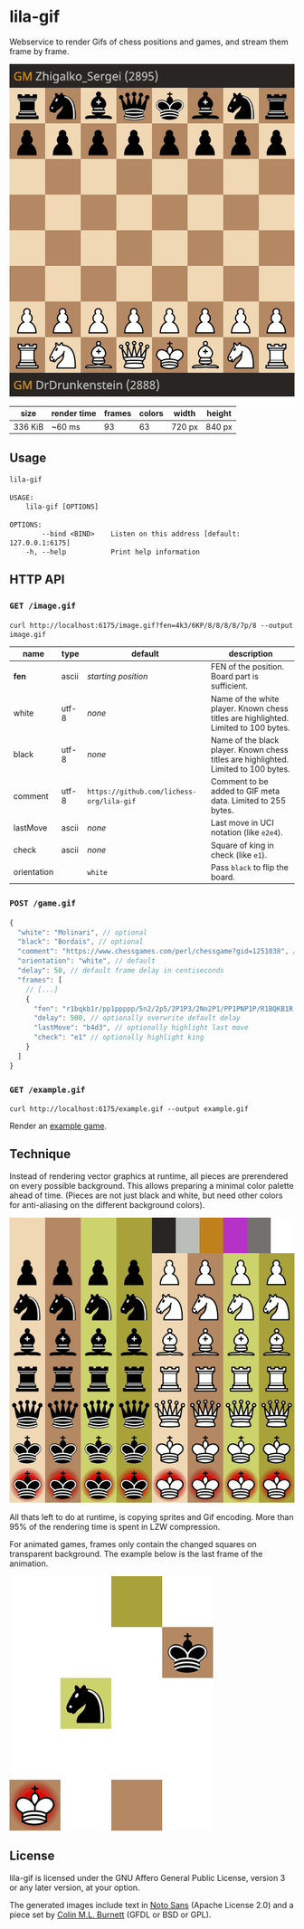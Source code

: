 lila-gif
========

Webservice to render Gifs of chess positions and games, and stream them
frame by frame.

![Example: DrDrunkenstein vs. Zhigalko_Sergei](/example.gif)

size | render time | frames | colors | width | height
--- | --- | --- | --- | --- | ---
336 KiB | ~60 ms | 93 | 63 | 720 px | 840 px

Usage
-----

```
lila-gif

USAGE:
    lila-gif [OPTIONS]

OPTIONS:
        --bind <BIND>    Listen on this address [default: 127.0.0.1:6175]
    -h, --help           Print help information
```

HTTP API
--------

### `GET /image.gif`

```
curl http://localhost:6175/image.gif?fen=4k3/6KP/8/8/8/8/7p/8 --output image.gif
```

name | type | default | description
--- | --- | --- | ---
**fen** | ascii | *starting position* | FEN of the position. Board part is sufficient.
white | utf-8 | *none* | Name of the white player. Known chess titles are highlighted. Limited to 100 bytes.
black | utf-8 | *none* | Name of the black player. Known chess titles are highlighted. Limited to 100 bytes.
comment | utf-8 | `https://github.com/lichess-org/lila-gif` | Comment to be added to GIF meta data. Limited to 255 bytes.
lastMove | ascii | *none* | Last move in UCI notation (like `e2e4`).
check | ascii | *none* | Square of king in check (like `e1`).
orientation | | `white` | Pass `black` to flip the board.

### `POST /game.gif`

```javascript
{
  "white": "Molinari", // optional
  "black": "Bordais", // optional
  "comment": "https://www.chessgames.com/perl/chessgame?gid=1251038", // optional
  "orientation": "white", // default
  "delay": 50, // default frame delay in centiseconds
  "frames": [
    // [...]
    {
      "fen": "r1bqkb1r/pp1ppppp/5n2/2p5/2P1P3/2Nn2P1/PP1PNP1P/R1BQKB1R w KQkq - 1 6",
      "delay": 500, // optionally overwrite default delay
      "lastMove": "b4d3", // optionally highlight last move
      "check": "e1" // optionally highlight king
    }
  ]
}
```

### `GET /example.gif`

```
curl http://localhost:6175/example.gif --output example.gif
```

Render an [example game](https://lichess.org/Q0iQs5Zi).

Technique
---------

Instead of rendering vector graphics at runtime, all pieces are prerendered
on every possible background. This allows preparing a minimal color palette
ahead of time. (Pieces are not just black and white, but need other colors
for anti-aliasing on the different background colors).

![Sprite](/theme/sprite.gif)

All thats left to do at runtime, is copying sprites and Gif encoding.
More than 95% of the rendering time is spent in LZW compression.

For animated games, frames only contain the changed squares on transparent
background. The example below is the last frame of the animation.

![Example frame](/example-frame.gif)

License
-------

lila-gif is licensed under the GNU Affero General Public License, version 3 or
any later version, at your option.

The generated images include text in
[Noto Sans](https://fonts.google.com/specimen/Noto+Sans) (Apache License 2.0)
and a piece set by
[Colin M.L. Burnett](https://en.wikipedia.org/wiki/User:Cburnett)
(GFDL or BSD or GPL).

